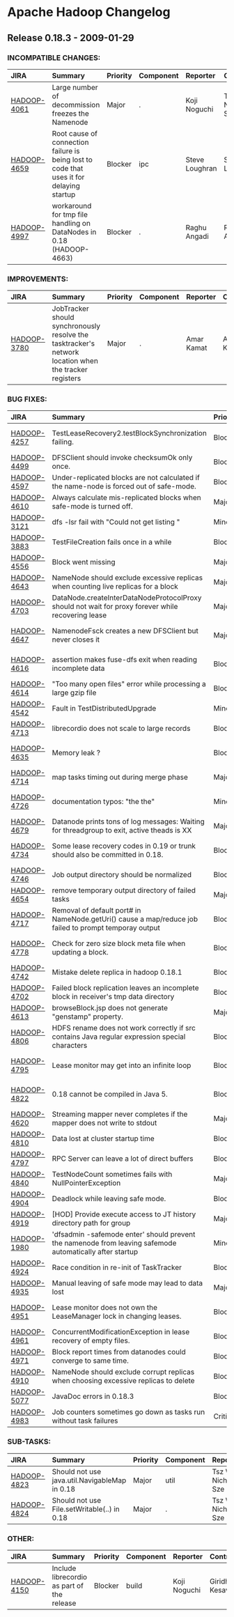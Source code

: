 
<!---
# Licensed to the Apache Software Foundation (ASF) under one
# or more contributor license agreements.  See the NOTICE file
# distributed with this work for additional information
# regarding copyright ownership.  The ASF licenses this file
# to you under the Apache License, Version 2.0 (the
# "License"); you may not use this file except in compliance
# with the License.  You may obtain a copy of the License at
#
#     http://www.apache.org/licenses/LICENSE-2.0
#
# Unless required by applicable law or agreed to in writing, software
# distributed under the License is distributed on an "AS IS" BASIS,
# WITHOUT WARRANTIES OR CONDITIONS OF ANY KIND, either express or implied.
# See the License for the specific language governing permissions and
# limitations under the License.
-->
# Apache Hadoop Changelog

## Release 0.18.3 - 2009-01-29

### INCOMPATIBLE CHANGES:

| JIRA | Summary | Priority | Component | Reporter | Contributor |
|:---- |:---- | :--- |:---- |:---- |:---- |
| [HADOOP-4061](https://issues.apache.org/jira/browse/HADOOP-4061) | Large number of decommission freezes the Namenode |  Major | . | Koji Noguchi | Tsz Wo Nicholas Sze |
| [HADOOP-4659](https://issues.apache.org/jira/browse/HADOOP-4659) | Root cause of connection failure is being lost to code that uses it for delaying startup |  Blocker | ipc | Steve Loughran | Steve Loughran |
| [HADOOP-4997](https://issues.apache.org/jira/browse/HADOOP-4997) | workaround for tmp file handling on DataNodes in 0.18 (HADOOP-4663) |  Blocker | . | Raghu Angadi | Raghu Angadi |


### IMPROVEMENTS:

| JIRA | Summary | Priority | Component | Reporter | Contributor |
|:---- |:---- | :--- |:---- |:---- |:---- |
| [HADOOP-3780](https://issues.apache.org/jira/browse/HADOOP-3780) | JobTracker should synchronously resolve the tasktracker's network location when the tracker registers |  Major | . | Amar Kamat | Amar Kamat |


### BUG FIXES:

| JIRA | Summary | Priority | Component | Reporter | Contributor |
|:---- |:---- | :--- |:---- |:---- |:---- |
| [HADOOP-4257](https://issues.apache.org/jira/browse/HADOOP-4257) | TestLeaseRecovery2.testBlockSynchronization failing. |  Blocker | test | Vinod Kumar Vavilapalli | Tsz Wo Nicholas Sze |
| [HADOOP-4499](https://issues.apache.org/jira/browse/HADOOP-4499) | DFSClient should invoke checksumOk only once. |  Blocker | . | Raghu Angadi | Raghu Angadi |
| [HADOOP-4597](https://issues.apache.org/jira/browse/HADOOP-4597) | Under-replicated blocks are not calculated if the name-node is forced out of safe-mode. |  Blocker | . | Konstantin Shvachko | Konstantin Shvachko |
| [HADOOP-4610](https://issues.apache.org/jira/browse/HADOOP-4610) | Always calculate mis-replicated blocks when safe-mode is turned off. |  Major | . | Konstantin Shvachko | Konstantin Shvachko |
| [HADOOP-3121](https://issues.apache.org/jira/browse/HADOOP-3121) | dfs -lsr fail with "Could not get listing " |  Minor | fs | Koji Noguchi | Tsz Wo Nicholas Sze |
| [HADOOP-3883](https://issues.apache.org/jira/browse/HADOOP-3883) | TestFileCreation fails once in a while |  Blocker | test | Lohit Vijayarenu | Tsz Wo Nicholas Sze |
| [HADOOP-4556](https://issues.apache.org/jira/browse/HADOOP-4556) | Block went missing |  Major | . | Robert Chansler | Hairong Kuang |
| [HADOOP-4643](https://issues.apache.org/jira/browse/HADOOP-4643) | NameNode should exclude excessive replicas when counting live replicas for a block |  Major | . | Hairong Kuang | Hairong Kuang |
| [HADOOP-4703](https://issues.apache.org/jira/browse/HADOOP-4703) | DataNode.createInterDataNodeProtocolProxy should not wait for proxy forever while recovering lease |  Major | . | Hairong Kuang | Tsz Wo Nicholas Sze |
| [HADOOP-4647](https://issues.apache.org/jira/browse/HADOOP-4647) | NamenodeFsck creates a new DFSClient but never closes it |  Major | . | Tsz Wo Nicholas Sze | Tsz Wo Nicholas Sze |
| [HADOOP-4616](https://issues.apache.org/jira/browse/HADOOP-4616) | assertion makes fuse-dfs exit when reading incomplete data |  Blocker | . | Marc-Olivier Fleury | Pete Wyckoff |
| [HADOOP-4614](https://issues.apache.org/jira/browse/HADOOP-4614) | "Too many open files" error while processing a large gzip file |  Blocker | . | Abdul Qadeer | Yuri Pradkin |
| [HADOOP-4542](https://issues.apache.org/jira/browse/HADOOP-4542) | Fault in TestDistributedUpgrade |  Minor | test | Robert Chansler | Raghu Angadi |
| [HADOOP-4713](https://issues.apache.org/jira/browse/HADOOP-4713) | librecordio does not scale to large records |  Blocker | record | Christian Kunz | Christian Kunz |
| [HADOOP-4635](https://issues.apache.org/jira/browse/HADOOP-4635) | Memory leak ? |  Blocker | . | Marc-Olivier Fleury | Pete Wyckoff |
| [HADOOP-4714](https://issues.apache.org/jira/browse/HADOOP-4714) | map tasks timing out during merge phase |  Major | . | Christian Kunz | Jothi Padmanabhan |
| [HADOOP-4726](https://issues.apache.org/jira/browse/HADOOP-4726) | documentation typos: "the the" |  Minor | documentation | Tsz Wo Nicholas Sze | Edward J. Yoon |
| [HADOOP-4679](https://issues.apache.org/jira/browse/HADOOP-4679) | Datanode prints tons of log messages: Waiting for threadgroup to exit, active theads is XX |  Major | . | Hairong Kuang | Hairong Kuang |
| [HADOOP-4734](https://issues.apache.org/jira/browse/HADOOP-4734) | Some lease recovery codes in 0.19 or trunk should also be committed in 0.18. |  Blocker | . | Tsz Wo Nicholas Sze | Tsz Wo Nicholas Sze |
| [HADOOP-4746](https://issues.apache.org/jira/browse/HADOOP-4746) | Job output directory should be normalized |  Blocker | . | Hairong Kuang | Hairong Kuang |
| [HADOOP-4654](https://issues.apache.org/jira/browse/HADOOP-4654) | remove temporary output directory of failed tasks |  Major | . | Christian Kunz | Amareshwari Sriramadasu |
| [HADOOP-4717](https://issues.apache.org/jira/browse/HADOOP-4717) | Removal of default port# in NameNode.getUri() cause a map/reduce job failed to prompt temporay output |  Blocker | . | Hairong Kuang | Hairong Kuang |
| [HADOOP-4778](https://issues.apache.org/jira/browse/HADOOP-4778) | Check for zero size block meta file when updating a block. |  Blocker | . | Tsz Wo Nicholas Sze | Tsz Wo Nicholas Sze |
| [HADOOP-4742](https://issues.apache.org/jira/browse/HADOOP-4742) | Mistake delete replica in hadoop 0.18.1 |  Blocker | . | Wang Xu | Wang Xu |
| [HADOOP-4702](https://issues.apache.org/jira/browse/HADOOP-4702) | Failed block replication leaves an incomplete block in receiver's tmp data directory |  Blocker | . | Hairong Kuang | Hairong Kuang |
| [HADOOP-4613](https://issues.apache.org/jira/browse/HADOOP-4613) | browseBlock.jsp does not generate "genstamp" property. |  Major | . | Konstantin Shvachko | Johan Oskarsson |
| [HADOOP-4806](https://issues.apache.org/jira/browse/HADOOP-4806) | HDFS rename does not work correctly if src contains Java regular expression special characters |  Blocker | . | Tsz Wo Nicholas Sze | Tsz Wo Nicholas Sze |
| [HADOOP-4795](https://issues.apache.org/jira/browse/HADOOP-4795) | Lease monitor may get into an infinite loop |  Blocker | . | Tsz Wo Nicholas Sze | Tsz Wo Nicholas Sze |
| [HADOOP-4822](https://issues.apache.org/jira/browse/HADOOP-4822) | 0.18 cannot be compiled in Java 5. |  Blocker | util | Tsz Wo Nicholas Sze |  |
| [HADOOP-4620](https://issues.apache.org/jira/browse/HADOOP-4620) | Streaming mapper never completes if the mapper does not write to stdout |  Major | . | Runping Qi | Ravi Gummadi |
| [HADOOP-4810](https://issues.apache.org/jira/browse/HADOOP-4810) | Data lost at cluster startup time |  Blocker | . | Hairong Kuang | Hairong Kuang |
| [HADOOP-4797](https://issues.apache.org/jira/browse/HADOOP-4797) | RPC Server can leave a lot of direct buffers |  Blocker | ipc | Raghu Angadi | Raghu Angadi |
| [HADOOP-4840](https://issues.apache.org/jira/browse/HADOOP-4840) | TestNodeCount sometimes fails with NullPointerException |  Major | . | Hairong Kuang | Hairong Kuang |
| [HADOOP-4904](https://issues.apache.org/jira/browse/HADOOP-4904) | Deadlock while leaving safe mode. |  Blocker | . | Konstantin Shvachko | Konstantin Shvachko |
| [HADOOP-4919](https://issues.apache.org/jira/browse/HADOOP-4919) | [HOD] Provide execute access to JT history directory path for group |  Major | contrib/hod | Hemanth Yamijala | Peeyush Bishnoi |
| [HADOOP-1980](https://issues.apache.org/jira/browse/HADOOP-1980) | 'dfsadmin -safemode enter' should prevent the namenode from leaving safemode automatically after startup |  Minor | . | Koji Noguchi | Konstantin Shvachko |
| [HADOOP-4924](https://issues.apache.org/jira/browse/HADOOP-4924) | Race condition in re-init of TaskTracker |  Blocker | . | Devaraj Das | Devaraj Das |
| [HADOOP-4935](https://issues.apache.org/jira/browse/HADOOP-4935) | Manual leaving of safe mode may lead to data lost |  Major | . | Hairong Kuang | Konstantin Shvachko |
| [HADOOP-4951](https://issues.apache.org/jira/browse/HADOOP-4951) | Lease monitor does not own the LeaseManager lock in changing leases. |  Blocker | . | Tsz Wo Nicholas Sze | Tsz Wo Nicholas Sze |
| [HADOOP-4961](https://issues.apache.org/jira/browse/HADOOP-4961) | ConcurrentModificationException in lease recovery of empty files. |  Blocker | . | Konstantin Shvachko | Konstantin Shvachko |
| [HADOOP-4971](https://issues.apache.org/jira/browse/HADOOP-4971) | Block report times from datanodes could converge to same time. |  Blocker | . | Raghu Angadi | Raghu Angadi |
| [HADOOP-4910](https://issues.apache.org/jira/browse/HADOOP-4910) | NameNode should exclude corrupt replicas when choosing excessive replicas to delete |  Blocker | . | Hairong Kuang | Hairong Kuang |
| [HADOOP-5077](https://issues.apache.org/jira/browse/HADOOP-5077) | JavaDoc errors in 0.18.3 |  Blocker | util | Raghu Angadi | Raghu Angadi |
| [HADOOP-4983](https://issues.apache.org/jira/browse/HADOOP-4983) | Job counters sometimes go down as tasks run without task failures |  Critical | . | Owen O'Malley | Amareshwari Sriramadasu |


### SUB-TASKS:

| JIRA | Summary | Priority | Component | Reporter | Contributor |
|:---- |:---- | :--- |:---- |:---- |:---- |
| [HADOOP-4823](https://issues.apache.org/jira/browse/HADOOP-4823) | Should not use java.util.NavigableMap in 0.18 |  Major | util | Tsz Wo Nicholas Sze | Tsz Wo Nicholas Sze |
| [HADOOP-4824](https://issues.apache.org/jira/browse/HADOOP-4824) | Should not use File.setWritable(..) in 0.18 |  Major | . | Tsz Wo Nicholas Sze | Hairong Kuang |


### OTHER:

| JIRA | Summary | Priority | Component | Reporter | Contributor |
|:---- |:---- | :--- |:---- |:---- |:---- |
| [HADOOP-4150](https://issues.apache.org/jira/browse/HADOOP-4150) | Include librecordio as part of the release |  Blocker | build | Koji Noguchi | Giridharan Kesavan |


